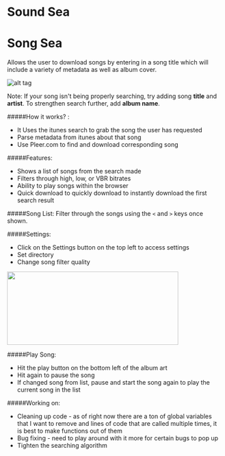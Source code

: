 # Sound Sea
# Song Sea

Allows the user to download songs by entering in a song title which will include a variety of metadata as well as album cover.

![alt tag](https://raw.github.com/sacert/SoundSea/master/SoundSeaDemo.gif)

Note: If your song isn't being properly searching, try adding song **title** and **artist**. To strengthen search further, add **album name**.

#####How it works? :
   - It Uses the itunes search to grab the song the user has requested
   - Parse metadata from itunes about that song
   - Use Pleer.com to find and download corresponding song
   
#####Features:
   - Shows a list of songs from the search made
   - Filters through high, low, or VBR bitrates
   - Ability to play songs within the browser
   - Quick download to quickly download to instantly download the first search result

#####Song List:
Filter through the songs using the `<` and `>` keys once shown.

#####Settings:
   - Click on the Settings button on the top left to access settings
   - Set directory
   - Change song filter quality
   
<img src="https://raw.github.com/sacert/SoundSea/master/SettingsWindow.png" width="400" height="171"/>

#####Play Song:
   - Hit the play button on the bottom left of the album art
   - Hit again to pause the song
   - If changed song from list, pause and start the song again to play the current song in the list

#####Working on:
   - Cleaning up code - as of right now there are a ton of global variables that I want to remove and lines of code that are called multiple times, it is best to make functions out of them
   - Bug fixing - need to play around with it more for certain bugs to pop up
   - Tighten the searching algorithm
   
   

